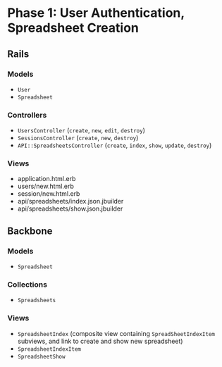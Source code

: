 # Phase 1: User Authentication, Spreadsheet Creation

## Rails
### Models
* `User`
* `Spreadsheet`

### Controllers
* `UsersController` (`create`, `new`, `edit`, `destroy`)
* `SessionsController` (`create`, `new`, `destroy`)
* `API::SpreadsheetsController` (`create`, `index`, `show`, `update`, `destroy`)

### Views
* application.html.erb
* users/new.html.erb
* session/new.html.erb
* api/spreadsheets/index.json.jbuilder
* api/spreadsheets/show.json.jbuilder

## Backbone
### Models
* `Spreadsheet`

### Collections
* `Spreadsheets`

### Views
* `SpreadsheetIndex` (composite view containing `SpreadSheetIndexItem` subviews, and link to create and show new spreadsheet)
* `SpreadsheetIndexItem`
* `SpreadsheetShow`
